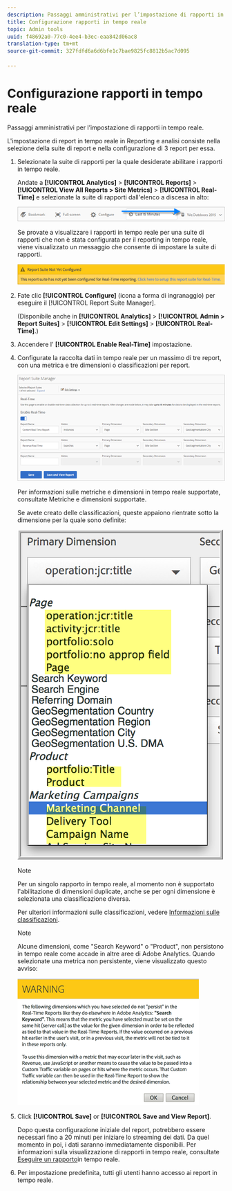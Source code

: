 ```yaml
---
description: Passaggi amministrativi per l’impostazione di rapporti in tempo reale.
title: Configurazione rapporti in tempo reale
topic: Admin tools
uuid: f48692a0-77c0-4ee4-b3ec-eaa842d06ac8
translation-type: tm+mt
source-git-commit: 327fdfd6a6d6bfe1c7bae9825fc8812b5ac7d095

---
```



# Configurazione rapporti in tempo reale

Passaggi amministrativi per l’impostazione di rapporti in tempo reale.

L&#39;impostazione di report in tempo reale in Reporting e analisi consiste nella selezione della suite di report e nella configurazione di 3 report per essa.

1. Selezionate la suite di rapporti per la quale desiderate abilitare i rapporti in tempo reale.

   Andate a **[!UICONTROL Analytics]** > **[!UICONTROL Reports]** > **[!UICONTROL View All Reports > Site Metrics]** > **[!UICONTROL Real-Time]** e selezionate la suite di rapporti dall&#39;elenco a discesa in alto:

   ![](assets/report_suite_selector.png)

   Se provate a visualizzare i rapporti in tempo reale per una suite di rapporti che non è stata configurata per il reporting in tempo reale, viene visualizzato un messaggio che consente di impostare la suite di rapporti.

   ![](assets/rep_suite_not_set_up.png)

1. Fate clic **[!UICONTROL Configure]** (icona a forma di ingranaggio) per eseguire il [!UICONTROL Report Suite Manager].

   (Disponibile anche in **[!UICONTROL Analytics]** > **[!UICONTROL Admin > Report Suites]** > **[!UICONTROL Edit Settings]** > **[!UICONTROL Real-Time]**.)

1. Accendere l&#39; **[!UICONTROL Enable Real-Time]** impostazione.
1. Configurate la raccolta dati in tempo reale per un massimo di tre report, con una metrica e tre dimensioni o classificazioni per report.

   ![](assets/real_time_admin.png)

   Per informazioni sulle metriche e dimensioni in tempo reale supportate, consultate Metriche e dimensioni [](/help/admin/admin/realtime/realtime-metrics.md)supportate.

   Se avete creato delle classificazioni, queste appaiono rientrate sotto la dimensione per la quale sono definite:

   ![](assets/classifications.png)

   >[!NOTE]
   >
   >Per un singolo rapporto in tempo reale, al momento non è supportato l&#39;abilitazione di dimensioni duplicate, anche se per ogni dimensione è selezionata una classificazione diversa.

   Per ulteriori informazioni sulle classificazioni, vedere [Informazioni sulle classificazioni](/help/components/c-classifications2/c-classifications.md).

   >[!NOTE]
   >
   >Alcune dimensioni, come &quot;Search Keyword&quot; o &quot;Product&quot;, non persistono in tempo reale come accade in altre aree di Adobe Analytics. Quando selezionate una metrica non persistente, viene visualizzato questo avviso:

   ![](assets/warning_dimensions.png)

1. Click **[!UICONTROL Save]** or **[!UICONTROL Save and View Report]**.

   Dopo questa configurazione iniziale del report, potrebbero essere necessari fino a 20 minuti per iniziare lo streaming dei dati. Da quel momento in poi, i dati saranno immediatamente disponibili. Per informazioni sulla visualizzazione di rapporti in tempo reale, consultate [Eseguire un rapporto](https://docs.adobe.com/content/help/en/analytics/analyze/reports-analytics/t-running-report-types.html)in tempo reale.

1. Per impostazione predefinita, tutti gli utenti hanno accesso ai report in tempo reale.
